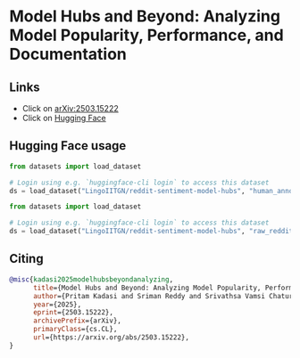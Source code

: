 
# Model Hubs and Beyond: Analyzing Model Popularity, Performance, and Documentation

## Links

* Click on [arXiv:2503.15222](https://arxiv.org/abs/2503.15222)
* Click on [Hugging Face](https://huggingface.co/datasets/LingoIITGN/reddit-sentiment-model-hubs)

## Hugging Face usage

```python
from datasets import load_dataset

# Login using e.g. `huggingface-cli login` to access this dataset
ds = load_dataset("LingoIITGN/reddit-sentiment-model-hubs", "human_annotated")
```

```python
from datasets import load_dataset

# Login using e.g. `huggingface-cli login` to access this dataset
ds = load_dataset("LingoIITGN/reddit-sentiment-model-hubs", "raw_reddit")
```



## Citing

```bibtex
@misc{kadasi2025modelhubsbeyondanalyzing,
      title={Model Hubs and Beyond: Analyzing Model Popularity, Performance, and Documentation}, 
      author={Pritam Kadasi and Sriman Reddy and Srivathsa Vamsi Chaturvedula and Rudranshu Sen and Agnish Saha and Soumavo Sikdar and Sayani Sarkar and Suhani Mittal and Rohit Jindal and Mayank Singh},
      year={2025},
      eprint={2503.15222},
      archivePrefix={arXiv},
      primaryClass={cs.CL},
      url={https://arxiv.org/abs/2503.15222}, 
}
```
